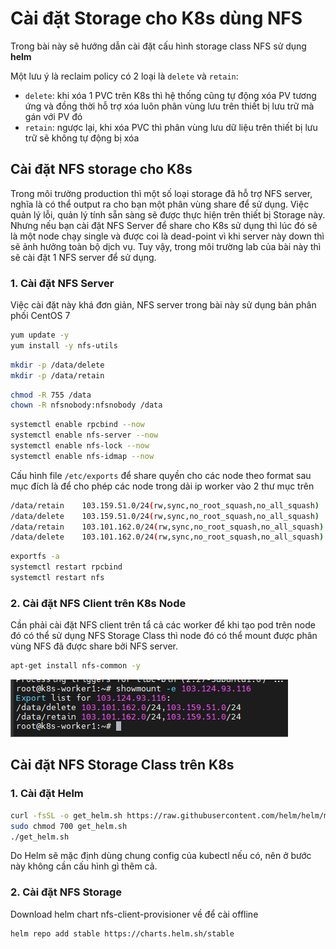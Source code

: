 # Cài đặt Storage cho K8s dùng NFS

Trong bài này sẽ hướng dẫn cài đặt cấu hình storage class NFS sử dụng **helm**

Một lưu ý là reclaim policy có 2 loại là ```delete``` và ```retain```:
- ```delete```: khi xóa 1 PVC trên K8s thì hệ thống cũng tự động xóa PV tương ứng và đồng thời hỗ trợ xóa luôn phân vùng lưu trên thiết bị lưu trữ mà gán với PV đó
- ```retain```: ngược lại, khi xóa PVC thì phân vùng lưu dữ liệu trên thiết bị lưu trữ sẽ không tự động bị xóa

## Cài đặt NFS storage cho K8s

Trong môi trường production thì một số loại storage đã hỗ trợ NFS server, nghĩa là có thể output ra cho bạn một phân vùng share để sử dụng. Việc quản lý lỗi, quản lý tính sẵn sàng sẽ được thực hiện trên thiết bị Storage này. Nhưng nếu bạn cài đặt NFS Server để share cho K8s sử dụng thì lúc đó sẽ là một node chạy single và được coi là dead-point vì khi server này down thì sẽ ảnh hưởng toàn bộ dịch vụ. Tuy vậy, trong môi trường lab của bài này thì sẽ cài đặt 1 NFS server để sử dụng.

### 1. Cài đặt NFS Server

Việc cài đặt này khá đơn giản, NFS server trong bài này sử dụng bản phân phối CentOS 7

```sh
yum update -y
yum install -y nfs-utils
```

```sh
mkdir -p /data/delete
mkdir -p /data/retain
```

```sh
chmod -R 755 /data
chown -R nfsnobody:nfsnobody /data
```

```sh
systemctl enable rpcbind --now
systemctl enable nfs-server --now
systemctl enable nfs-lock --now
systemctl enable nfs-idmap --now
```

Cấu hình file ```/etc/exports``` để share quyền cho các node theo format sau mục đích là để cho phép các node trong dải ip worker vào 2 thư mục trên

```sh
/data/retain    103.159.51.0/24(rw,sync,no_root_squash,no_all_squash)
/data/delete    103.159.51.0/24(rw,sync,no_root_squash,no_all_squash)
/data/retain    103.101.162.0/24(rw,sync,no_root_squash,no_all_squash)
/data/delete    103.101.162.0/24(rw,sync,no_root_squash,no_all_squash)
```

```sh
exportfs -a
systemctl restart rpcbind
systemctl restart nfs
```

### 2. Cài đặt NFS Client trên K8s Node

Cần phải cài đặt NFS client trên tẩ cả các worker để khi tạo pod trên node đó có thể sử dụng NFS Storage Class thì node đó có thể mount được phân vùng NFS đã được share bởi NFS server.

```sh
apt-get install nfs-common -y
```

![](./images/K8s_Storage_1.png)

## Cài đặt NFS Storage Class trên K8s

### 1. Cài đặt Helm

```sh
curl -fsSL -o get_helm.sh https://raw.githubusercontent.com/helm/helm/main/scripts/get-helm-3
sudo chmod 700 get_helm.sh
./get_helm.sh
```

Do Helm sẽ mặc định dùng chung config của kubectl nếu có, nên ở bước này không cần cấu hình gì thêm cả.

### 2. Cài đặt NFS Storage

Download helm chart nfs-client-provisioner về để cài offline

```sh
helm repo add stable https://charts.helm.sh/stable
